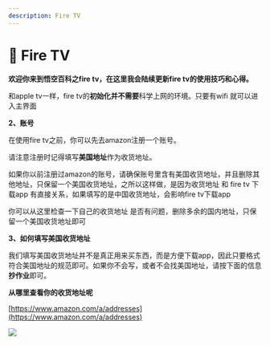 ```yaml
---
description: Fire TV
---
```


# 🧡 Fire TV

**欢迎你来到悟空百科之fire tv，在这里我会陆续更新fire tv的使用技巧和心得。**

和apple tv一样，fire tv的**初始化并不需要**科学上网的环境。只要有wifi 就可以进入主界面

**2、账号**

在使用fire tv之前，你可以先去amazon注册一个账号。

请注意注册时记得填写**美国地址**作为收货地址。

如果你以前注册过amazon的账号，请确保账号里含有美国收货地址，并且删除其他地址，只保留一个美国收货地址，之所以这样做，是因为收货地址 和 fire tv 下载app 有直接关系，如果填写的是中国收货地址，会影响fire tv下载app

你可以从这里检查一下自己的收货地址 是否有问题，删除多余的国内地址，只保留一个美国收货地址即可

**3、如何填写美国收货地址**

我们填写美国收货地址并不是真正用来买东西，而是方便下载app，因此只要格式符合美国地址的规范即可。如果你不会写，或者不会找美国地址，请按下面的信息**抄作业**即可。

**从哪里查看你的收货地址呢**

​[https://www.amazon.com/a/addresses](https://www.amazon.com/a/addresses)​

![](https://didiboy0702.gitbook.io/\~/files/v0/b/gitbook-x-prod.appspot.com/o/spaces%2FVhQGWKoI1cAlajIiDW1P%2Fuploads%2FgmDZQ9cyEU8VqHm3cenc%2F%E5%9B%BE%E7%89%871.png?alt=media\&token=aba86c89-fd25-4efc-9052-4879dd8a42ef)

​

​

